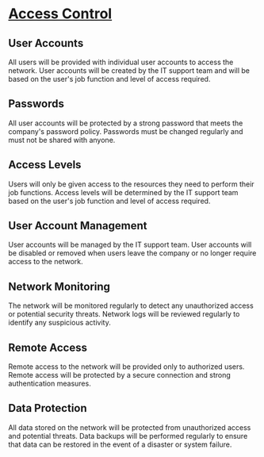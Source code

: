 # <u>**Access Control**</u>

## User Accounts

All users will be provided with individual user accounts to access the network. User accounts will be created by the IT support team and will be based on the user's job function and level of access required.

## Passwords

All user accounts will be protected by a strong password that meets the company's password policy. Passwords must be changed regularly and must not be shared with anyone.

## Access Levels

Users will only be given access to the resources they need to perform their job functions. Access levels will be determined by the IT support team based on the user's job function and level of access required.

## User Account Management

User accounts will be managed by the IT support team. User accounts will be disabled or removed when users leave the company or no longer require access to the network.

## Network Monitoring

The network will be monitored regularly to detect any unauthorized access or potential security threats. Network logs will be reviewed regularly to identify any suspicious activity.

## Remote Access

Remote access to the network will be provided only to authorized users. Remote access will be protected by a secure connection and strong authentication measures.

## Data Protection

All data stored on the network will be protected from unauthorized access and potential threats. Data backups will be performed regularly to ensure that data can be restored in the event of a disaster or system failure.
